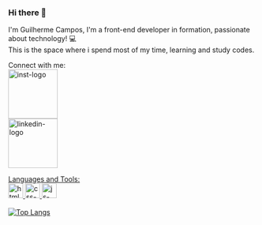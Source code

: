 ### Hi there 👋

I'm Guilherme Campos, I'm a front-end developer in formation, passionate about technology! :computer:
<br>
This is the space where i spend most of my time, learning and study codes.

Connect with me: 
<br>
<a href="https://www.instagram.com/guilhermemc.ampos/"> <img src="https://img.shields.io/badge/Instagram-E4405F?style=for-the-badge&logo=instagram&logoColor=white" alt="inst-logo" width="100px">
<br>
<a href="www.linkedin.com/in/guilherme-martins-campos"> <img src="https://img.shields.io/badge/LinkedIn-0077B5?style=for-the-badge&logo=linkedin&logoColor=white" alt="linkedin-logo" width="100px">
<br>

Languages and Tools:
<br>
<img src="https://github.com/guilhermecampos-dev/guilhermecampos-dev/assets/157999298/670b5239-cc75-4804-afc9-94f2db9b0e65" alt="html-logo" width="30px">
<img src="https://github.com/guilhermecampos-dev/guilhermecampos-dev/assets/157999298/f7c0dca5-083c-45bc-9a65-3d79ef54d155" alt="css-logo" width="30px">
<img src="https://github.com/guilhermecampos-dev/guilhermecampos-dev/assets/157999298/ca53bdec-fc83-499d-b08c-c980b03a7a48" alt="js-logo" width="30px">
<br>
<br>
![Top Langs](https://github-readme-stats.vercel.app/api/top-langs/?username=guilhermecampos-dev&layout=compact)



<!--
**guilhermecampos-dev/guilhermecampos-dev** is a ✨ _special_ ✨ repository because its `README.md` (this file) appears on your GitHub profile.

Here are some ideas to get you started:

- 🔭 I’m currently working on ...
- 🌱 I’m currently learning ...
- 👯 I’m looking to collaborate on ...
- 🤔 I’m looking for help with ...
- 💬 Ask me about ...
- 📫 How to reach me: ...
- 😄 Pronouns: ...
- ⚡ Fun fact: ...
-->
